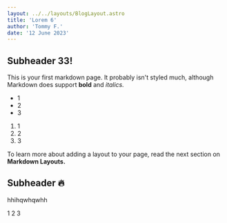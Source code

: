 ```yaml
---
layout: ../../layouts/BlogLayout.astro
title: 'Lorem 6'
author: 'Tommy F.'
date: '12 June 2023'
---
```


## Subheader 33!

This is your first markdown page. It probably isn't styled much, although
Markdown does support **bold** and _italics._

- 1
- 2
- 3

1. 1
1. 2
1. 3

To learn more about adding a layout to your page, read the next section on **Markdown Layouts.**

## Subheader 🔥

hhihqwhqwhh

1
2
3
